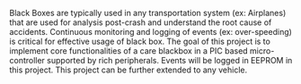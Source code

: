 Black Boxes are typically used in any transportation system (ex: Airplanes) that are
used for analysis post-crash and understand the root cause of accidents. Continuous
monitoring and logging of events (ex: over-speeding) is critical for effective usage of
black box. The goal of this project is to implement core functionalities of a care blackbox in a PIC based micro-controller supported by rich peripherals. Events will be
logged in EEPROM in this project. This project can be further extended to any vehicle.
